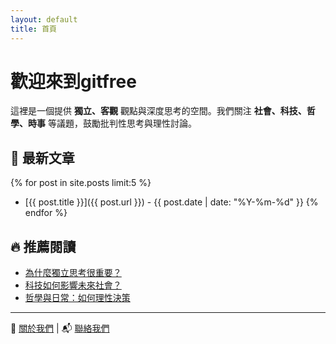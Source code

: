 ```yaml
---
layout: default
title: 首頁
---
```


# 歡迎來到gitfree

這裡是一個提供 **獨立、客觀** 觀點與深度思考的空間。我們關注 **社會、科技、哲學、時事** 等議題，鼓勵批判性思考與理性討論。  

## 📌 最新文章  
{% for post in site.posts limit:5 %}
- [{{ post.title }}]({{ post.url }}) - {{ post.date | date: "%Y-%m-%d" }}
{% endfor %}

## 🔥 推薦閱讀  
- [為什麼獨立思考很重要？](./thinking.md)  
- [科技如何影響未來社會？](./future.md)  
- [哲學與日常：如何理性決策](./philosophy.md)  

---

📖 [關於我們](./about.md) | 📬 [聯絡我們](./contact.md)
